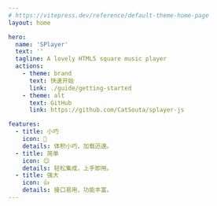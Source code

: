 ```yaml
---
# https://vitepress.dev/reference/default-theme-home-page
layout: home

hero:
  name: 'SPlayer'
  text: ''
  tagline: A lovely HTML5 square music player
  actions:
    - theme: brand
      text: 快速开始
      link: ./guide/getting-started
    - theme: alt
      text: GitHub
      link: https://github.com/CatSouta/splayer-js

features:
  - title: 小巧
    icon: 🚀
    details: 体积小巧，加载迅速。
  - title: 简单
    icon: 😊
    details: 轻松集成，上手即用。
  - title: 强大
    icon: 👍
    details: 接口易用，功能丰富。
---
```

